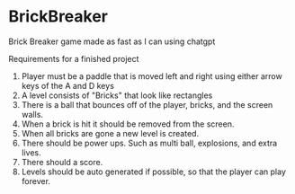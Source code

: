 # BrickBreaker
Brick Breaker game made as fast as I can using chatgpt


Requirements for a finished project
1. Player must be a paddle that is moved left and right using either arrow keys of the A and D keys
2. A level consists of "Bricks" that look like rectangles
3. There is a ball that bounces off of the player, bricks, and the screen walls.
4. When a brick is hit it should be removed from the screen.
5. When all bricks are gone a new level is created.
6. There should be power ups. Such as multi ball, explosions, and extra lives.
7. There should a score.
8. Levels should be auto generated if possible, so that the player can play forever.